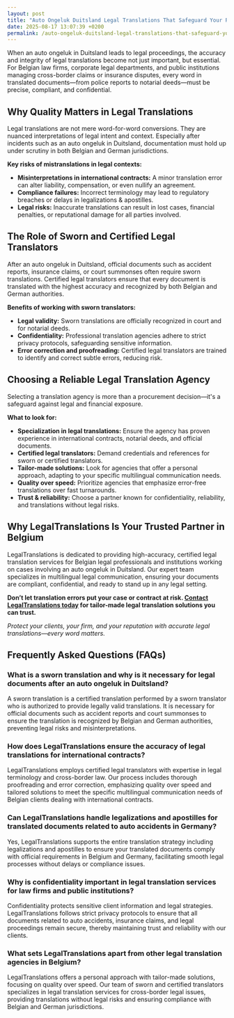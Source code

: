 ```yaml
---
layout: post
title: "Auto Ongeluk Duitsland Legal Translations That Safeguard Your Rights"
date: 2025-08-17 13:07:39 +0200
permalink: /auto-ongeluk-duitsland-legal-translations-that-safeguard-your-rights/
---
```

When an auto ongeluk in Duitsland leads to legal proceedings, the accuracy and integrity of legal translations become not just important, but essential. For Belgian law firms, corporate legal departments, and public institutions managing cross-border claims or insurance disputes, every word in translated documents—from police reports to notarial deeds—must be precise, compliant, and confidential.

## Why Quality Matters in Legal Translations

Legal translations are not mere word-for-word conversions. They are nuanced interpretations of legal intent and context. Especially after incidents such as an auto ongeluk in Duitsland, documentation must hold up under scrutiny in both Belgian and German jurisdictions.

**Key risks of mistranslations in legal contexts:**

- **Misinterpretations in international contracts:** A minor translation error can alter liability, compensation, or even nullify an agreement.
- **Compliance failures:** Incorrect terminology may lead to regulatory breaches or delays in legalizations & apostilles.
- **Legal risks:** Inaccurate translations can result in lost cases, financial penalties, or reputational damage for all parties involved.

## The Role of Sworn and Certified Legal Translators

After an auto ongeluk in Duitsland, official documents such as accident reports, insurance claims, or court summonses often require sworn translations. Certified legal translators ensure that every document is translated with the highest accuracy and recognized by both Belgian and German authorities.

**Benefits of working with sworn translators:**

- **Legal validity:** Sworn translations are officially recognized in court and for notarial deeds.
- **Confidentiality:** Professional translation agencies adhere to strict privacy protocols, safeguarding sensitive information.
- **Error correction and proofreading:** Certified legal translators are trained to identify and correct subtle errors, reducing risk.

## Choosing a Reliable Legal Translation Agency

Selecting a translation agency is more than a procurement decision—it's a safeguard against legal and financial exposure.

**What to look for:**

- **Specialization in legal translations:** Ensure the agency has proven experience in international contracts, notarial deeds, and official documents.
- **Certified legal translators:** Demand credentials and references for sworn or certified translators.
- **Tailor-made solutions:** Look for agencies that offer a personal approach, adapting to your specific multilingual communication needs.
- **Quality over speed:** Prioritize agencies that emphasize error-free translations over fast turnarounds.
- **Trust & reliability:** Choose a partner known for confidentiality, reliability, and translations without legal risks.

## Why LegalTranslations Is Your Trusted Partner in Belgium

LegalTranslations is dedicated to providing high-accuracy, certified legal translation services for Belgian legal professionals and institutions working on cases involving an auto ongeluk in Duitsland. Our expert team specializes in multilingual legal communication, ensuring your documents are compliant, confidential, and ready to stand up in any legal setting.

**Don’t let translation errors put your case or contract at risk. [Contact LegalTranslations today](https://www.legaltranslations.be/) for tailor-made legal translation solutions you can trust.**

*Protect your clients, your firm, and your reputation with accurate legal translations—every word matters.*

## Frequently Asked Questions (FAQs)

### What is a sworn translation and why is it necessary for legal documents after an auto ongeluk in Duitsland?

A sworn translation is a certified translation performed by a sworn translator who is authorized to provide legally valid translations. It is necessary for official documents such as accident reports and court summonses to ensure the translation is recognized by Belgian and German authorities, preventing legal risks and misinterpretations.

### How does LegalTranslations ensure the accuracy of legal translations for international contracts?

LegalTranslations employs certified legal translators with expertise in legal terminology and cross-border law. Our process includes thorough proofreading and error correction, emphasizing quality over speed and tailored solutions to meet the specific multilingual communication needs of Belgian clients dealing with international contracts.

### Can LegalTranslations handle legalizations and apostilles for translated documents related to auto accidents in Germany?

Yes, LegalTranslations supports the entire translation strategy including legalizations and apostilles to ensure your translated documents comply with official requirements in Belgium and Germany, facilitating smooth legal processes without delays or compliance issues.

### Why is confidentiality important in legal translation services for law firms and public institutions?

Confidentiality protects sensitive client information and legal strategies. LegalTranslations follows strict privacy protocols to ensure that all documents related to auto accidents, insurance claims, and legal proceedings remain secure, thereby maintaining trust and reliability with our clients.

### What sets LegalTranslations apart from other legal translation agencies in Belgium?

LegalTranslations offers a personal approach with tailor-made solutions, focusing on quality over speed. Our team of sworn and certified translators specializes in legal translation services for cross-border legal issues, providing translations without legal risks and ensuring compliance with Belgian and German jurisdictions.

<script type="application/ld+json">
{
  "@context": "https://schema.org",
  "@type": "BlogPosting",
  "headline": "Auto Ongeluk Duitsland Legal Translations That Safeguard Your Rights",
  "description": "LegalTranslations provides certified, high-accuracy legal translations for Belgian law firms and institutions handling cross-border cases involving auto accidents in Germany, ensuring compliance, confidentiality, and legal validity.",
  "author": {
    "@type": "Person",
    "name": "LegalTranslations"
  },
  "publisher": {
    "@type": "Person",
    "name": "LegalTranslations"
  },
  "mainEntityOfPage": {
    "@type": "WebPage",
    "@id": "https://www.legaltranslations.be/blog/auto-ongeluk-duitsland-legal-translations"
  },
  "datePublished": "2024-06-01",
  "dateModified": "2024-06-01",
  "keywords": "Sworn translations, Legal translations, Multilingual communication, International contracts, Notarial deeds, Official documents, Legalizations & apostilles, Proofreading and review, Translation strategy, Translation agency, Quality over speed, Tailor-made solutions, Personal approach, Trust & reliability, Translations without legal risks, Error correction, Misinterpretations in international contracts, legal translation services, certified legal translators, accurate legal document translation",
  "articleSection": "Legal translation services",
  "inLanguage": "nl-BE"
}
</script>

<script type="application/ld+json">
{
  "@context": "https://schema.org",
  "@type": "FAQPage",
  "mainEntity": [
    {
      "@type": "Question",
      "name": "What is a sworn translation and why is it necessary for legal documents after an auto ongeluk in Duitsland?",
      "acceptedAnswer": {
        "@type": "Answer",
        "text": "A sworn translation is a certified translation performed by a sworn translator who is authorized to provide legally valid translations. It is necessary for official documents such as accident reports and court summonses to ensure the translation is recognized by Belgian and German authorities, preventing legal risks and misinterpretations."
      }
    },
    {
      "@type": "Question",
      "name": "How does LegalTranslations ensure the accuracy of legal translations for international contracts?",
      "acceptedAnswer": {
        "@type": "Answer",
        "text": "LegalTranslations employs certified legal translators with expertise in legal terminology and cross-border law. Our process includes thorough proofreading and error correction, emphasizing quality over speed and tailored solutions to meet the specific multilingual communication needs of Belgian clients dealing with international contracts."
      }
    },
    {
      "@type": "Question",
      "name": "Can LegalTranslations handle legalizations and apostilles for translated documents related to auto accidents in Germany?",
      "acceptedAnswer": {
        "@type": "Answer",
        "text": "Yes, LegalTranslations supports the entire translation strategy including legalizations and apostilles to ensure your translated documents comply with official requirements in Belgium and Germany, facilitating smooth legal processes without delays or compliance issues."
      }
    },
    {
      "@type": "Question",
      "name": "Why is confidentiality important in legal translation services for law firms and public institutions?",
      "acceptedAnswer": {
        "@type": "Answer",
        "text": "Confidentiality protects sensitive client information and legal strategies. LegalTranslations follows strict privacy protocols to ensure that all documents related to auto accidents, insurance claims, and legal proceedings remain secure, thereby maintaining trust and reliability with our clients."
      }
    },
    {
      "@type": "Question",
      "name": "What sets LegalTranslations apart from other legal translation agencies in Belgium?",
      "acceptedAnswer": {
        "@type": "Answer",
        "text": "LegalTranslations offers a personal approach with tailor-made solutions, focusing on quality over speed. Our team of sworn and certified translators specializes in legal translation services for cross-border legal issues, providing translations without legal risks and ensuring compliance with Belgian and German jurisdictions."
      }
    }
  ]
}
</script>